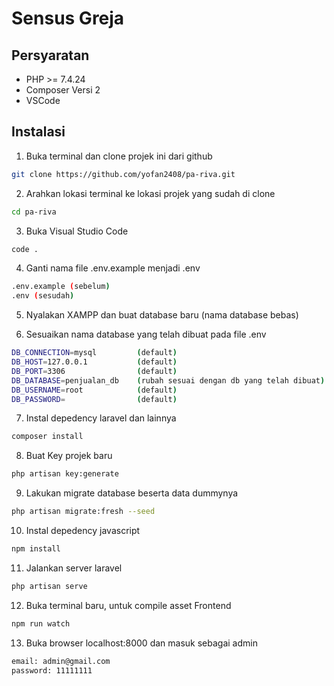 # Sensus Greja

## Persyaratan
- PHP >= 7.4.24
- Composer Versi 2
- VSCode

## Instalasi
1. Buka terminal dan clone projek ini dari github

```bash
git clone https://github.com/yofan2408/pa-riva.git
```

2. Arahkan lokasi terminal ke lokasi projek yang sudah di clone
```bash
cd pa-riva
```

3. Buka Visual Studio Code
```bash
code .
```

4. Ganti nama file .env.example menjadi .env
```bash
.env.example (sebelum)
.env (sesudah)
```

5. Nyalakan XAMPP dan buat database baru (nama database bebas)

6. Sesuaikan nama database yang telah dibuat pada file .env
```bash
DB_CONNECTION=mysql         (default)
DB_HOST=127.0.0.1           (default)
DB_PORT=3306                (default)
DB_DATABASE=penjualan_db    (rubah sesuai dengan db yang telah dibuat)
DB_USERNAME=root            (default)
DB_PASSWORD=                (default)
```

7. Instal depedency laravel dan lainnya
```bash
composer install
```

8. Buat Key projek baru
```bash
php artisan key:generate
```

9.  Lakukan migrate database beserta data dummynya
```bash
php artisan migrate:fresh --seed
```

10. Instal depedency javascript
```bash
npm install
```

11. Jalankan server laravel
```bash
php artisan serve
```

12. Buka terminal baru, untuk compile asset Frontend
```bash
npm run watch
```

13. Buka browser localhost:8000 dan masuk sebagai admin
```bash
email: admin@gmail.com
password: 11111111
```
